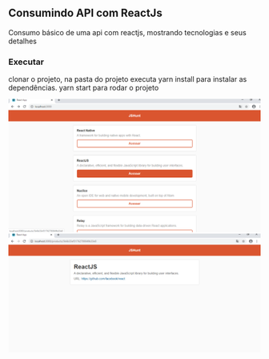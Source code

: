 <h2>Consumindo API com ReactJs</h2>

<p> Consumo básico de uma api com reactjs, mostrando tecnologias  e seus detalhes</p>

<h3>Executar</h3>
<p>clonar o projeto, na pasta do projeto executa yarn install para instalar as dependências. yarn start para rodar o projeto</p>

<img src="img/bandicam 2020-05-24 05-37-05-207.png" width="100%" height="50%" >
<img src="img/bandicam 2020-05-24 05-38-29-224.png" width="100%" height="50%" >

